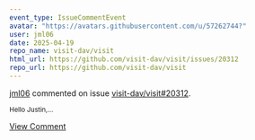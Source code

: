 ```yaml
---
event_type: IssueCommentEvent
avatar: "https://avatars.githubusercontent.com/u/57262744?"
user: jml06
date: 2025-04-19
repo_name: visit-dav/visit
html_url: https://github.com/visit-dav/visit/issues/20312
repo_url: https://github.com/visit-dav/visit
---
```


<a href='https://github.com/jml06' target='_blank'>jml06</a> commented on issue <a href='https://github.com/visit-dav/visit/issues/20312' target='_blank'>visit-dav/visit#20312</a>.

<small>Hello Justin,...</small>

<a href='https://github.com/visit-dav/visit/issues/20312' target='_blank'>View Comment</a>